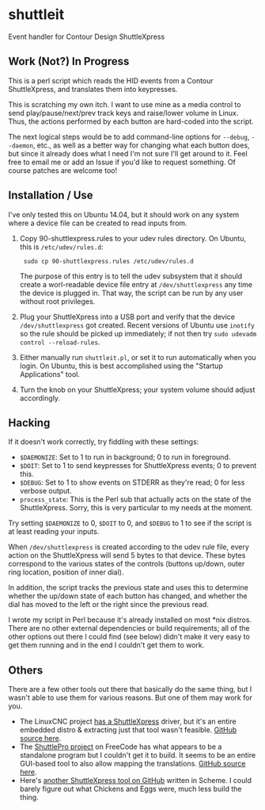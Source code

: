 # shuttleit
Event handler for Contour Design ShuttleXpress

## Work (Not?) In Progress

This is a perl script which reads the HID events from a Contour
ShuttleXpress, and translates them into keypresses.

This is scratching my own itch. I want to use mine as a media control
to send play/pause/next/prev track keys and raise/lower volume in Linux.
Thus, the actions performed by each button are hard-coded into the script.

The next logical steps would be to add command-line options for `--debug`,
`--daemon`, etc., as well as a better way for changing what each button does,
but since it already does what I need I'm not sure I'll get around to it.
Feel free to email me or add an Issue if you'd like to request something.
Of course patches are welcome too!

## Installation / Use

I've only tested this on Ubuntu 14.04, but it should work on any system where
a device file can be created to read inputs from.

1. Copy 90-shuttlexpress.rules to your udev rules directory. On Ubuntu,
   this is `/etc/udev/rules.d`:

        sudo cp 90-shuttlexpress.rules /etc/udev/rules.d

   The purpose of this entry is to tell the udev subsystem that it should
   create a worl-readable device file entry at `/dev/shuttlexpress` any time
   the device is plugged in. That way, the script can be run by any user
   without root privileges.

2. Plug your ShuttleXpress into a USB port and verify that the device
   `/dev/shuttlexpress` got created. Recent versions of Ubuntu use `inotify`
   so the rule should be picked up immediately; if not then try
   `sudo udevadm control --reload-rules`.

3. Either manually run `shuttleit.pl`, or set it to run automatically when
   you login. On Ubuntu, this is best accomplished using the "Startup
   Applications" tool.
4. Turn the knob on your ShuttleXpress; your system volume should adjust
   accordingly.

## Hacking

If it doesn't work correctly, try fiddling with these settings:

* `$DAEMONIZE`: Set to 1 to run in background; 0 to run in foreground.
* `$DOIT`: Set to 1 to send keypresses for ShuttleXpress events; 0 to
  prevent this.
* `$DEBUG`: Set to 1 to show events on STDERR as they're read; 0 for less
  verbose output.
* `process_state`: This is the Perl sub that actually acts on the state of the
  ShuttleXpress. Sorry, this is very particular to my needs at the moment.

Try setting `$DAEMONIZE` to 0, `$DOIT` to 0, and `$DEBUG` to 1 to see if the
script is at least reading your inputs.

When `/dev/shuttlexpress` is created according to the udev rule file, every
action on the ShuttleXpress will send 5 bytes to that device. These bytes
correspond to the various states of the controls (buttons up/down, outer
ring location, position of inner dial).

In addition, the script tracks the previous state and uses this to determine
whether the up/down state of each button has changed, and whether the dial has
moved to the left or the right since the previous read.

I wrote my script in Perl because it's already installed on most \*nix distros.
There are no other external dependencies or build requirements; all of the
other options out there I could find (see below) didn't make it very easy to
get them running and in the end I couldn't get them to work.

## Others

There are a few other tools out there that basically do the same thing, but
I wasn't able to use them for various reasons. But one of them may work for you.

* The LinuxCNC project [has a ShuttleXpress](http://linuxcnc.org/docs/html/drivers/shuttlexpress.html)
  driver, but it's an entire embedded distro & extracting just that tool wasn't
  feasible. [GitHub source here](https://github.com/jepler/linuxcnc-mirror).
* The [ShuttlePro project](http://freecode.com/projects/shuttlepro) on FreeCode
  has what appears to be a standalone program but I couldn't get it to build.
  It seems to be an entire GUI-based tool to also allow mapping the translations.
  [GitHub source here](https://github.com/nanosyzygy/ShuttlePRO).
* Here's [another ShuttleXpress tool on GitHub](https://github.com/threedaymonk/shuttlexpress)
  written in Scheme. I could barely figure out what Chickens and Eggs were, much
  less build the thing.
